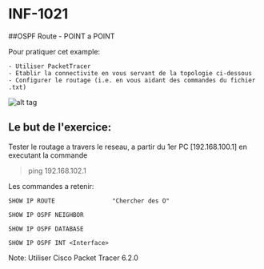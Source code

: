 # INF-1021

##OSPF Route - POINT a POINT

Pour pratiquer cet example:
```
- Utiliser PacketTracer
- Etablir la connectivite en vous servant de la topologie ci-dessous
- Configurer le routage (i.e. en vous aidant des commandes du fichier .txt)

```

![alt tag](https://github.com/CollegeBoreal/INF1021-16H/blob/master/9.OSPFRoute/OSPFRoute.png)

## Le but de l'exercice:

Tester le routage a travers le reseau, a partir du 1er PC [192.168.100.1] en executant la commande

> ping 192.168.102.1 

Les commandes a retenir:

```
SHOW IP ROUTE                "Chercher des O"

SHOW IP OSPF NEIGHBOR

SHOW IP OSPF DATABASE

SHOW IP OSPF INT <Interface>
```

Note: Utiliser Cisco Packet Tracer 6.2.0
